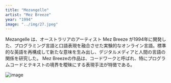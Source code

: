```yaml
---
title: "Mezangelle"
artist: "Mez Breeze"
year: "1994"
image: "../img/27.jpeg"
---
```


Mezangelle は、オーストラリアのアーティスト Mez Breeze が1994年に開発した、プログラミング言語と口語表現を融合させた実験的なオンライン言語。標準的な英語を再構成して新たな意味を生み出し、デジタルメディアと人間の言語の関係を研究した。
Mez Breezeの作品は、コードワークと呼ばれ、特にプログラムコードとテキストの境界を曖昧にする表現手法が特徴である。

![image](https://d1v7jayx2s9clc.cloudfront.net/user/pages/08.mez-breeze/Screen%20Shot%202016-12-15%20at%2012.54.52%20PM.png "Mez Breeze、4-7 5-kc5、7-11 の電子メール リストからの電子メール、1998 年 5 月 13 日のスクリーンショット。")